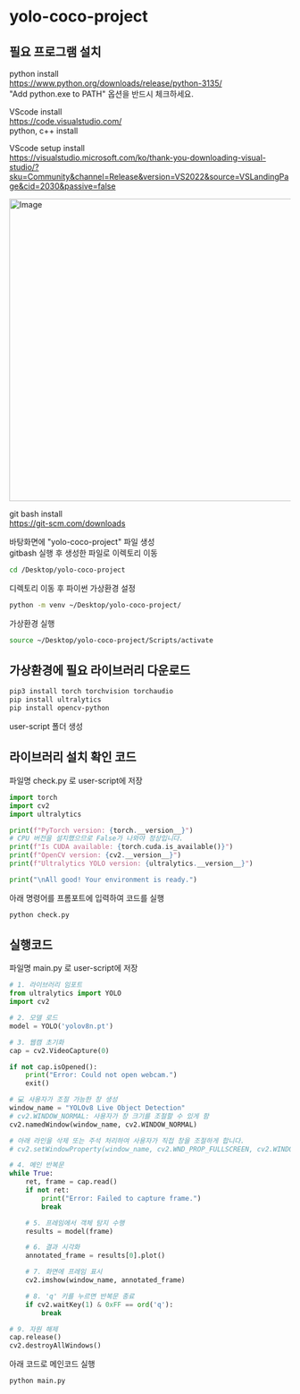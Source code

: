 # yolo-coco-project
## 필요 프로그램 설치
python install <br />
https://www.python.org/downloads/release/python-3135/ <br />
"Add python.exe to PATH" 옵션을 반드시 체크하세요.

VScode install <br />
https://code.visualstudio.com/
<br />
python, c++ install

VScode setup install <br />
https://visualstudio.microsoft.com/ko/thank-you-downloading-visual-studio/?sku=Community&channel=Release&version=VS2022&source=VSLandingPage&cid=2030&passive=false

<img width="636" height="541" alt="Image" src="https://github.com/user-attachments/assets/9c547296-cdd3-4cbc-8d13-5bf5a8524880" />

git bash install <br />
https://git-scm.com/downloads

바탕화면에 "yolo-coco-project" 파일 생성
<br />
gitbash 실행 후 생성한 파일로 이렉토리 이동
```bash
cd /Desktop/yolo-coco-project
```
디렉토리 이동 후 파이썬 가상환경 설정
```bash
python -m venv ~/Desktop/yolo-coco-project/
```
가상환경 실행
```bash
source ~/Desktop/yolo-coco-project/Scripts/activate
```

## 가상환경에 필요 라이브러리 다운로드
```bash
pip3 install torch torchvision torchaudio
pip install ultralytics
pip install opencv-python
```
user-script 폴더 생성


## 라이브러리 설치 확인 코드 
파일명 check.py 로  user-script에 저장
```python
import torch
import cv2
import ultralytics

print(f"PyTorch version: {torch.__version__}")
# CPU 버전을 설치했으므로 False가 나와야 정상입니다.
print(f"Is CUDA available: {torch.cuda.is_available()}")
print(f"OpenCV version: {cv2.__version__}")
print(f"Ultralytics YOLO version: {ultralytics.__version__}")

print("\nAll good! Your environment is ready.")
```
아래 명령어를 프롬포트에 입력하여 코드를 실행
```bash
python check.py
```
## 실행코드
파일명 main.py 로 user-script에 저장
```python
# 1. 라이브러리 임포트
from ultralytics import YOLO
import cv2

# 2. 모델 로드
model = YOLO('yolov8n.pt')

# 3. 웹캠 초기화
cap = cv2.VideoCapture(0)

if not cap.isOpened():
    print("Error: Could not open webcam.")
    exit()

# 💻 사용자가 조절 가능한 창 생성
window_name = "YOLOv8 Live Object Detection"
# cv2.WINDOW_NORMAL: 사용자가 창 크기를 조절할 수 있게 함
cv2.namedWindow(window_name, cv2.WINDOW_NORMAL) 

# 아래 라인을 삭제 또는 주석 처리하여 사용자가 직접 창을 조절하게 합니다.
# cv2.setWindowProperty(window_name, cv2.WND_PROP_FULLSCREEN, cv2.WINDOW_FULLSCREEN)

# 4. 메인 반복문
while True:
    ret, frame = cap.read()
    if not ret:
        print("Error: Failed to capture frame.")
        break

    # 5. 프레임에서 객체 탐지 수행
    results = model(frame)

    # 6. 결과 시각화
    annotated_frame = results[0].plot()

    # 7. 화면에 프레임 표시
    cv2.imshow(window_name, annotated_frame)

    # 8. 'q' 키를 누르면 반복문 종료
    if cv2.waitKey(1) & 0xFF == ord('q'):
        break

# 9. 자원 해제
cap.release()
cv2.destroyAllWindows()
```
아래 코드로 메인코드 실행
```bash
python main.py
```
